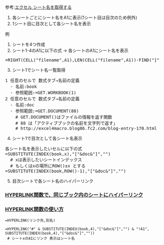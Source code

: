 参考:[エクセル シート名を取得する](https://www.tipsfound.com/excel/01306)<br/>

1. 各シートごとにシート名をA1に表示(1シート目は目次のため例外)
2. 1シート目に目次として各シート名を表示

例
1. シートを4つ作成
2. シート1-4のA1に以下の式 -> 各シートのA1にシート名を表示
<pre>
=RIGHT(CELL("filename",A1),LEN(CELL("filename",A1))-FIND("]",CELL("filename",A1)))
</pre>
3. シート1でシート名一覧取得
<pre>
1 任意のセルで 数式タブ→名前の定義
  - 名前:book
  - 参照範囲:=GET.WORKBOOK(1)
2 任意のセルで 数式タブ→名前の定義
  - 名前:doc
  - 参照範囲:=GET.DOCUMENT(88)
    # GET.DOCUMENT()はファイルの情報を返す関数
    # 88 は「アクティブブックの名前を文字列で返す」
    # http://excel4macro.blog86.fc2.com/blog-entry-170.html
</pre>
4. シート1で目次として各シート名表示
<pre>
各シート名を表示したいセルに以下の式
=SUBSTITUTE(INDEX(book,x),"["&doc&"]","")
  # xは表示したいシートインデックス
  # もしくはxの場所にROW()±x とする
=SUBSTITUTE(INDEX(book,ROW()-1),"["&doc&"]","")
</pre>

5. 目次シートで各シート名のハイパーリンク
### [HYPERLINK関数で、同じブック内のシートにハイパーリンク](https://www.relief.jp/docs/000998.html) 
### [HYPERLINK関数の使い方](http://www.eurus.dti.ne.jp/~yoneyama/Excel/kansu/hyperlink.htm)

```
=HYPERLINK(リンク先,別名)

=HYPERLINK("#" & SUBSTITUTE(INDEX(book,4),"["&doc&"]","") & "!A1", SUBSTITUTE(INDEX(book,4),"["&doc&"]",""))
 # シートxのA1にリンク 表示はシート名
```

